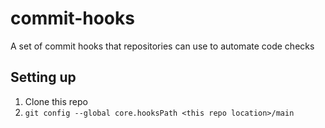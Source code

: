 # commit-hooks
A set of commit hooks that repositories can use to automate code checks

## Setting up
1. Clone this repo
1. `git config --global core.hooksPath <this repo location>/main`
